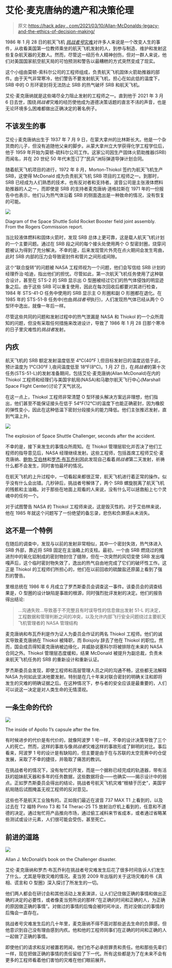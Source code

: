 # 艾伦·麦克唐纳的遗产和决策伦理

> 原文:[https://hack aday . com/2021/03/10/Allan-McDonalds-legacy-and-the-ethics-of-decision-making/](https://hackaday.com/2021/03/10/allan-mcdonalds-legacy-and-the-ethics-of-decision-making/)

1986 年 1 月 28 日的航天飞机 [*挑战者号*灾难](https://en.wikipedia.org/wiki/Space_Shuttle_Challenger_disaster)对许多人来说是一个改变人生的事件，从收看美国第一位教师乘坐的航天飞机发射的人，到参与制造、维护和发射这些复杂航天器的无数人。然而，尽管这一经历令人精神创伤，但对一群人来说，他们对美国国家航空航天局的可怕预测和警告以最糟糕的方式突然变成了现实。

这个小组由莫顿-索科尔公司的工程师组成，负责航天飞机固体火箭助推器的部件。由于天气非常寒冷，他们警告不要发射航天飞机，担心在如此低的温度下，SRB 中的 O 形环密封将无法防止 SRB 的热气破坏 SRB 和航天飞机。

艾伦·麦克唐纳就是这些竭尽全力阻止发射的工程师之一。直到他于 2021 年 3 月 6 日去世，围绕*挑战者*灾难的经历使他成为道德决策话题的直言不讳的声音，也是无论环境多么困难都做出正确决定的著名例子。

## 不该发生的事

艾伦·j·麦克唐纳出生于 1937 年 7 月 9 日，在蒙大拿州的比林斯长大。他是一个杂货商的儿子，但没有追随他父亲的脚步。从蒙大拿州立大学获得化学工程学位后，他于 1959 年开始为莫顿-硫科尔公司工作。这家公司因生产固体火箭助推器(SRB)而闻名，并在 20 世纪 50 年代末签订了“民兵”洲际弹道导弹计划合同。

随着航天飞机项目的进行，1972 年 8 月，Morton-Thiokol 签约为航天飞机生产 SRB，这使得 McDonald 成为负责航天飞机 SRB 项目的工程师之一。到那时，SRB 已经成为人们熟悉的技术，也有反对者和支持者。波音公司是主张液体燃料助推器的人之一，而即使是 SRB 的支持者麦克唐纳·道格拉斯在 1971 年的一份报告中也表示，他们认为热气体沿着 SRB 的侧面逸出是一种致命的情况，没有恢复的可能。

[![](../Images/96612767e69144c2d28bad559026f1ad.png)](https://hackaday.com/wp-content/uploads/2021/03/RogersCommission-v1p57.jpg)

Diagram of the Space Shuttle Solid Rocket Booster field joint assembly. From the Rogers Commission report.

当比较液体燃料和固体火箭时，发现 SRB 总体上更可靠，这是载人航天飞机计划的一个主要问题。通过在 SRB 段之间的每个接头处使用两个 O 型密封圈，烧穿问题被认为得到了充分解决。不幸的是，后来发现管片外壳在点火期间会发生弯曲，此时 SRB 内部的压力会导致密封件和管片之间形成间隙。

这个“联合旋转”的问题被 NASA 工程师视为一个问题，他们会写信给 SRB 计划的经理乔治·哈迪，指出他们的担忧。尽管如此，第一次航天飞机任务使用了这种联合设计，甚至在 STS-2 的 SRB 显示出 O 型圈被经过它们的热气体侵蚀的明显迹象之后。由于这些 SRB 可以重复使用，因此在每次回收后都要对其进行检查，1984 年 STS-41-D 任务中使用的 SRB 显示主 O 形圈和副 O 形圈都在退化。在 1985 年的 STS-51-B 任务中(也由*挑战者号*执行)，人们发现热气体已经从两个 O 型环中逸出，就像一年后一样。

尽管这些共同的问题和发射过程中的热气泄漏是 NASA 和 Thiokol 的一个众所周知的问题，但没有采取任何措施来改进设计，导致了 1986 年 1 月 28 日那个寒冷的日子里灾难性的*挑战者*发射。

## 内疚

航天飞机的 SRB 额定发射温度低至 4°C(40°F ),但目标发射日的温度远低于此，预计温度为 1°C(30°F ),夜间温度低至 18°F(8°C)。1 月 27 日，在*挑战者*的第十次任务(STS-51-L)的发射准备期间，包括艾伦·麦克唐纳(Allan McDonald)在内的 Thiokol 工程师和经理们与美国宇航局(NASA)和马歇尔航天飞行中心(Marshall Space Flight Center)讨论了天气状况。

在这一点上，Thiokol 工程师非常清楚 O 型环接头解决方案远非理想，他们指出，他们甚至不能保证接头在低于 54°F(12°C)的温度下也能正确密封，因为橡胶的弹性变小，因此在这种低温下密封分段接头的能力降低。他们主张推迟发射，直到气温上升。

[![](../Images/973e62a47e094eeca648c01882a77c66.png)](https://hackaday.com/wp-content/uploads/2021/03/Challenger_explosion.jpg)

The explosion of Space Shuttle Challenger, seconds after the accident.

不幸的是，接下来发生的事情众所周知。在 Thiokol 管理层软化并否决了他们工程师的指导意见后，NASA 经理继续发射。这些工程师，包括首席工程师艾伦·麦克唐纳、[鲍勃·艾伯林](https://en.wikipedia.org/wiki/Bob_Ebeling)和[罗杰·布瓦乔利](https://en.wikipedia.org/wiki/Roger_Boisjoly)因此发现自己看着*挑战者*第二天发射，祈祷什么都不会发生，同时害怕最坏的情况。

在航天飞机的上升过程中，一切看起来都很正常，航天飞机进行着正常的操作。似乎没有什么会出错。几秒钟后，挑战者号解体了，两个 SRB 螺旋脱离了航天飞机的残骸和主油箱。对于那些在地面上观看的人来说，没有什么可以拯救船上七个灵魂中的任何一个。

对于试图警告 NASA 的 Thiokol 工程师来说，这是毁灭性的。对于艾伯林来说，他在 1985 年就这个问题写了一份绝望的备忘录，悲伤和负罪感从未消失。

## 这不是一个特例

在随后的调查中，发现与以前的发射非常相似，其中一个密封失效，热气体进入 SRB 外部，靠近将 SRB 固定在主油箱上的支柱。最初，一个由 SRB 燃烧过的推进剂中的氧化铝制成的密封物封住了缝隙，但在一次突然的风切变使 SRB 发出嘎嘎声后，这个临时密封物失效了，逸出的热气自由地完成了它们的破坏性工作。这正是 Thiokol 的工程师们所担心的，他们在以前回收的硫酸盐还原菌上看到了强烈的警告。

里根总统在 1986 年 6 月成立了罗杰斯委员会调查这一事件。该委员会的调查结果是，O 型圈的设计缺陷是事故的根源，同时强烈批评发射的决定。他们的报告得出结论:

> …沟通失败…导致基于不完整且有时误导性的信息做出发射 51-L 的决定，工程数据和管理判断之间的冲突，以及允许内部飞行安全问题绕过主要航天飞机管理者的 NASA 管理结构

麦克唐纳和布瓦乔利是作为证人为委员会作证的两名 Thiokol 工程师。他们的诚实导致麦克唐纳在 Thiokol 被降职，而 Boisjoly 辞去了他在 Thiokol 的职位。然而，国会成员得知麦克唐纳被边缘化，并威胁说塞科尔将被排除在未来的 NASA 合同之外。Thiokol 管理层态度缓和，结果 McDonald 被提升为副总裁，负责未来航天飞机任务的 SRB 的重新设计和重新认证。

罗杰斯委员会发现，即使工程师和高层管理人员之间的沟通不畅，这些都无法解释 NASA 为何如此坚决地要发射。特别是在几十年来对联合密封的明确关注和即将发生的灾难的明确证据之后。在这种情况下，参与者的安全应该是最重要的，人们可以说这一决定是对人类生命的无情漠视。

## 一条生命的代价

[![](../Images/4d0dd576a1c4e6a2a5c7ffad38685ffe.png)](https://hackaday.com/wp-content/uploads/2021/03/Apollo_1_fire.jpg)

The inside of Apollo 1’s capsule after the fire.

有时候进步的代价是有代价的，就像阿波罗 1 号一样，不幸的设计决策导致了三个人的死亡。然而，这样的事故与像*挑战者*灾难这样的事故形成了鲜明的对比。事后看来，阿波罗 1 号的设计是有缺陷的，但主要是由于在与苏联的太空竞赛中的仓促发展，采取了不幸的捷径，并吸取了痛苦的教训。

在挑战者号的情况下，没有匆忙的开发，而是一个据称已经完成的轨道器，带有活跃的姐妹航天器和多年的任务数据，这些数据将会——也确实——揭示设计中的弱点。正如罗杰斯委员会得出的结论，挑战者号航天飞机灾难“根植于历史”，美国宇航局随后试图掩盖无视工程师的反对意见。

这些也不是航天工业独有的。正如我们最近在波音 737 MAX T1 上看到的，以及过去在 T2 福特 Pinto T3 和 T4 Therac-25 T5 放射治疗机上看到的，任意和不道德的决定。通过匆忙将产品推向市场，通过偷工减料来节省成本，或者通过省略某些测试或设计元素，人们很可能会受伤，甚至死亡。

## 前进的道路

[![](../Images/2a6530b40906a1ee868163e71080fa4d.png)](https://hackaday.com/wp-content/uploads/2021/03/694428main_truth_lies_orings_cover.jpg)

Allan J. McDonald’s book on the Challenger disaster.

艾伦·麦克唐纳和罗杰·布瓦乔利在挑战者号灾难发生后花了很多时间告诉人们发生了什么，尤其是导致灾难的情况。麦当劳 2009 年出版的关于这场灾难的书《真相、谎言和 O 型圈》深入探讨了所发生的一切。

他们两人都会在研讨会和其他活动上发表演讲，让人们记住做正确的事情和做出正确的决定的必要性，或者像麦当劳所说的那样:“在正确的时间和正确的人，为正确的原因做正确的事情”。对做过的事情的后悔会被时间冲淡，而对没做过的事情的后悔会一直存在。

挑战者号灾难发生后的几十年里，麦克唐纳不得不面对那些逝去生命的负罪感，但他意识到自己没有理由感到内疚。他和他的工程师同事们在正确的时间和正确的人一起做了正确的事情。

即使他们的请求和反对被置若罔闻，他们也不必承担罪责和责任。他和那些先辈们一样，现在把做正确的事情的责任留给了下一代。所有这些都是为了在未来不会有更多的工程师看着他们害怕的灾难在他们眼前展开。